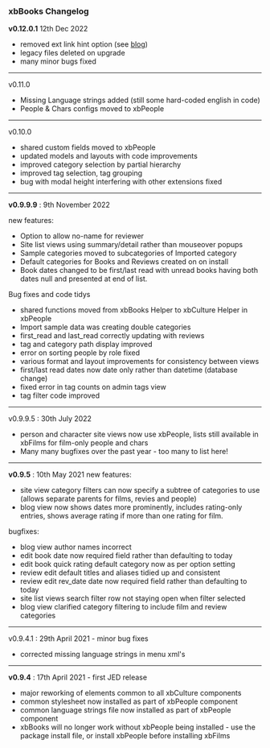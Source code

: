 ### xbBooks Changelog

**v0.12.0.1** 12th Dec 2022

- removed ext link hint option (see [blog](https://blog.crosborne.uk/link-hinting-revisited))
- legacy files deleted on upgrade
- many minor bugs fixed

------

v0.11.0

- Missing Language strings added (still some hard-coded english in code)
- People & Chars configs moved to xbPeople

------

v0.10.0

- shared custom fields moved to xbPeople
- updated models and layouts with code improvements
- improved category selection by partial hierarchy
- improved tag selection, tag grouping
- bug with modal height interfering with other extensions fixed

------

**v0.9.9.9** : 9th November 2022

new features:

- Option to allow no-name for reviewer
- Site list views using summary/detail rather than mouseover popups
- Sample categories moved to subcategories of Imported category
- Default categories for Books and Reviews created on on install
- Book dates changed to be first/last read with unread books having both dates null and presented at end of list. 

Bug fixes and code tidys

- shared functions moved from xbBooks Helper to xbCulture Helper in xbPeople
- Import sample data was creating double categories
- first_read and last_read correctly updating with reviews
- tag and category path display improved
- error on sorting people by role fixed
- various format and layout improvements for consistency between views
- first/last read dates now date only rather than datetime (database change)
- fixed error in tag counts on admin tags view
- tag filter code improved

------

v0.9.9.5 : 30th July 2022

- person and character site views now use xbPeople, lists still available in xbFilms for film-only people and chars
- Many many bugfixes over the past year - too many to list here!

------

**v0.9.5** : 10th May 2021
new features:

  - site view category filters can now specify a subtree of categories to use (allows separate parents for films, revies and people) 
  - blog view now shows dates more prominently, includes rating-only entries, shows average rating if more than one rating for film.


 bugfixes: 
  - blog view author names incorrect
  - edit book date now required field rather than defaulting to today
  - edit book quick rating default category now as per option setting
  - review edit default titles and aliases tidied up and consistent
  - review edit rev_date date now required field rather than defaulting to today
  - site list views search filter row not staying open when filter selected
  - blog view clarified category filtering to include film and review categories

------

v0.9.4.1 : 29th April 2021 - minor bug fixes 
 - corrected missing language strings in menu xml's

------

**v0.9.4**   : 17th April 2021 - first JED release
 - major reworking of elements common to all xbCulture components
 - common stylesheet now installed as part of xbPeople component
 - common language strings file now installed as part of xbPeople component
 - xbBooks will no longer work without xbPeople being installed - use the package install file, or install xbPeople before installing xbFilms

